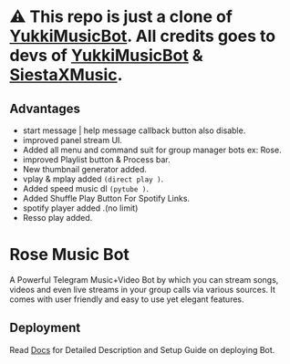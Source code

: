 # ⚠️ This repo is just a clone of [YukkiMusicBot](https://github.com/TeamYukki/YukkiMusicBot). All credits goes to devs of [YukkiMusicBot](https://github.com/TeamYukki/YukkiMusicBot) & [SiestaXMusic](https://github.com/TechShreyash/SiestaXMusic).



## Advantages

- start message | help message callback button also disable.
- improved panel stream UI.
- Added all menu and command suit for group manager bots ex: Rose.
- improved Playlist button & Process bar.
- New thumbnail generator added.
- vplay & mplay added `(direct play )`.
- Added speed music dl `(pytube )`.
- Added Shuffle Play Button For Spotify Links.
- spotify player added .(no limit)
- Resso play added.



# Rose Music Bot
A Powerful Telegram Music+Video Bot by which you can stream songs, videos and even live streams in your group calls via various sources. It comes with  user friendly and easy to use yet elegant features.

## Deployment
Read [Docs](https://notreallyshikhar.gitbook.io/yukkimusicbot/deployment/requirements) for Detailed Description and Setup Guide on deploying Bot.


  
